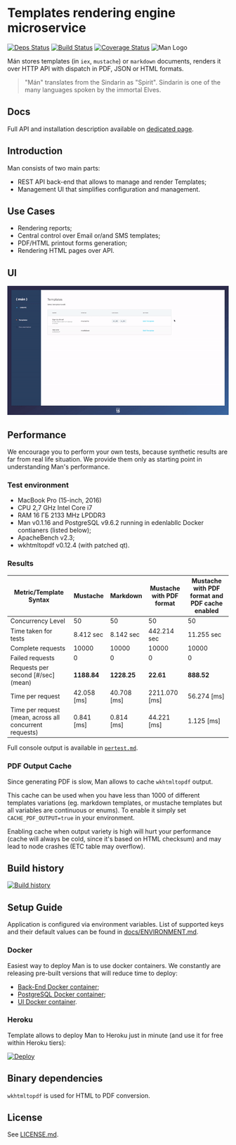 # Templates rendering engine microservice

[![Deps Status](https://beta.hexfaktor.org/badge/all/github/edenlabllc/man.api.svg)](https://beta.hexfaktor.org/github/edenlabllc/man.api) [![Build Status](https://travis-ci.org/edenlabllc/man.api.svg?branch=master)](https://travis-ci.org/edenlabllc/man.api) [![Coverage Status](https://coveralls.io/repos/github/edenlabllc/man.api/badge.svg?branch=master)](https://coveralls.io/github/edenlabllc/man.api?branch=master)
![Man Logo](https://github.com/edenlabllc/man.api/raw/master/docs/images/logo.png)

Mán stores templates (in `iex`, `mustache`) or `markdown` documents, renders it over HTTP API with dispatch in PDF, JSON or HTML formats.

> "Mán" translates from the Sindarin as "Spirit". Sindarin is one of the many languages spoken by the immortal Elves.

## Docs

Full API and installation description available on [dedicated page](http://docs.man2.apiary.io/).

## Introduction

Man consists of two main parts:

- REST API back-end that allows to manage and render Templates;
- Management UI that simplifies configuration and management.

## Use Cases

- Rendering reports;
- Central control over Email or/and SMS templates;
- PDF/HTML printout forms generation;
- Rendering HTML pages over API.

## UI

![UI Demo](https://github.com/edenlabllc/man.web/raw/master/docs/images/ui-animated.gif)

## Performance

We encourage you to perform your own tests, because synthetic results are far from real life situation. We provide them only as starting point in understanding Man's performance.

### Test environment

* MacBook Pro (15-inch, 2016)
* CPU 2,7 GHz Intel Core i7
* RAM 16 ГБ 2133 MHz LPDDR3
* Man v0.1.16 and PostgreSQL v9.6.2 running in edenlabllc Docker contianers (listed below);
* ApacheBench v2.3;
* wkhtmltopdf v0.12.4 (with patched qt).

### Results

| **Metric**/**Template Syntax**                          | **Mustache** | **Markdown** | **Mustache with PDF format** | **Mustache with PDF format** **and PDF cache enabled** |
| ------------------------------------------------------- | ------------ | ------------ | ------------- | ------------- |
| Concurrency Level                                       | 50           | 50           | 50            | 50 |
| Time taken for tests                                    | 8.412 sec    | 8.142 sec    | 442.214 sec   | 11.255 sec |
| Complete requests                                       | 10000        | 10000        | 10000         | 10000 |
| Failed requests                                         | 0            | 0            | 0             | 0 |
| Requests per second [#/sec] (mean)                      | **1188.84**  | **1228.25**  | **22.61**     | **888.52** |
| Time per request                                        | 42.058 [ms]  | 40.708 [ms]  | 2211.070 [ms] | 56.274 [ms] |
| Time per request (mean, across all concurrent requests) | 0.841 [ms]   | 0.814 [ms]   | 44.221 [ms]   | 1.125 [ms] |

Full console output is available in [`pertest.md`](https://github.com/edenlabllc/man.api/blob/master/docs/perftest.md).

### PDF Output Cache

Since generating PDF is slow, Man allows to cache `wkhtmltopdf` output.

This cache can be used when you have less than 1000 of different templates variations (eg. markdown templates, or mustache templates but all variables are continuous or enums). To enable it simply set `CACHE_PDF_OUTPUT=true` in your environment.

Enabling cache when output variety is high will hurt your performance (cache will always be cold, since it's based on HTML checksum) and may lead to node crashes (ETC table may overflow).

## Build history

[![Build history](https://buildstats.info/travisci/chart/edenlabllc/man.api)](https://travis-ci.org/edenlabllc/man.api)

## Setup Guide

Application is configured via environment variables. List of supported keys and their default values can be found in [docs/ENVIRONMENT.md](docs/ENVIRONMENT.md).

### Docker

Easiest way to deploy Man is to use docker containers.
We constantly are releasing pre-built versions that will reduce time to deploy:

- [Back-End Docker container](https://hub.docker.com/r/edenlabllc/man_api/);
- [PostgreSQL Docker container](https://hub.docker.com/r/edenlabllc/alpine-postgre/);
- [UI Docker container](https://hub.docker.com/r/edenlabllc/man-web/).

### Heroku

Template allows to deploy Man to Heroku just in minute (and use it for free within Heroku tiers):

[![Deploy](https://www.herokucdn.com/deploy/button.svg)](https://heroku.com/deploy?template=https://github.com/edenlabllc/man.api)

## Binary dependencies

`wkhtmltopdf` is used for HTML to PDF conversion.

## License

See [LICENSE.md](LICENSE.md).
